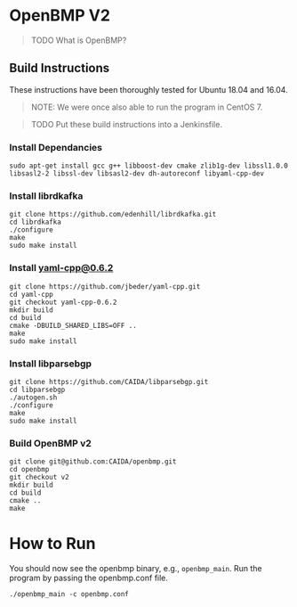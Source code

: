 # OpenBMP V2

> TODO What is OpenBMP?

## Build Instructions 

These instructions have been thoroughly tested for Ubuntu 18.04 and 16.04.

> NOTE: We were once also able to run the program in CentOS 7.

> TODO Put these build instructions into a Jenkinsfile.


### Install Dependancies

    sudo apt-get install gcc g++ libboost-dev cmake zlib1g-dev libssl1.0.0 libsasl2-2 libssl-dev libsasl2-dev dh-autoreconf libyaml-cpp-dev


### Install librdkafka

    git clone https://github.com/edenhill/librdkafka.git
    cd librdkafka
    ./configure
    make
    sudo make install


### Install yaml-cpp@0.6.2

    git clone https://github.com/jbeder/yaml-cpp.git
    cd yaml-cpp
    git checkout yaml-cpp-0.6.2
    mkdir build
    cd build
    cmake -DBUILD_SHARED_LIBS=OFF ..
    make
    sudo make install

### Install libparsebgp

    git clone https://github.com/CAIDA/libparsebgp.git
    cd libparsebgp
    ./autogen.sh
    ./configure
    make
    sudo make install

### Build OpenBMP v2

    git clone git@github.com:CAIDA/openbmp.git
    cd openbmp
    git checkout v2
    mkdir build
    cd build
    cmake ..
    make


# How to Run

You should now see the openbmp binary, e.g., `openbmp_main`.
Run the program by passing the openbmp.conf file.

`./openbmp_main -c openbmp.conf`
